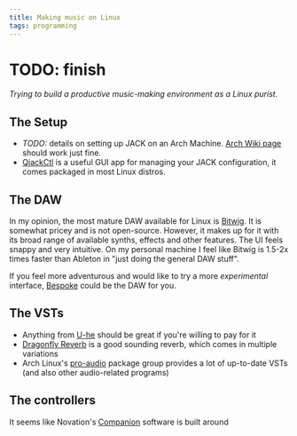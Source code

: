 ```yaml
---
title: Making music on Linux
tags: programming
---
```


# TODO: finish

*Trying to build a productive music-making environment as a Linux purist.*

## The Setup

- *TODO:* details on setting up JACK on an Arch Machine. [Arch Wiki
  page](https://wiki.archlinux.org/title/JACK_Audio_Connection_Kit) should work
  just fine.
- [QjackCtl](https://qjackctl.sourceforge.io/) is a useful GUI app for managing
  your JACK configuration, it comes packaged in most Linux distros.

## The DAW

In my opinion, the most mature DAW available for Linux is
[Bitwig](https://www.bitwig.com). It is somewhat pricey and is not open-source.
However, it makes up for it with its broad range of available synths, effects
and other features. The UI feels snappy and very intuitive. On my personal
machine I feel like Bitwig is 1.5-2x times faster than Ableton in "just doing
the general DAW stuff".

If you feel more adventurous and would like to try a more *experimental*
interface, [Bespoke](https://www.bespokesynth.com/) could be the DAW for you.

## The VSTs

- Anything from [U-he](https://u-he.com/products/) should be great if you're
  willing to pay for it
- [Dragonfly Reverb](https://github.com/michaelwillis/dragonfly-reverb) is a
  good sounding reverb, which comes in multiple variations
- Arch Linux's [pro-audio](https://archlinux.org/groups/x86_64/pro-audio/)
  package group provides a lot of up-to-date VSTs (and also other audio-related
  programs)

## The controllers

It seems like Novation's [Companion](https://us.novationmusic.com/components)
software is built around 
